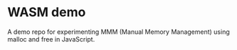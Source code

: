 # WASM demo

A demo repo for experimenting MMM (Manual Memory Management) using malloc and free in JavaScript. 
